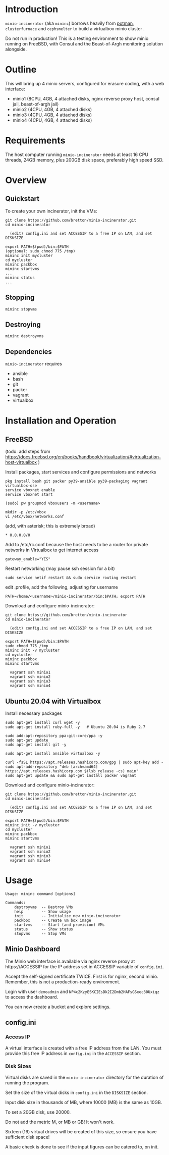 # Introduction
`minio-incinerator` (aka `mininc`) borrows heavily from [potman](https://github.com/bsdpot/potman), `clusterfurnace` and `cephsmelter` to build a virtualbox minio cluster .

Do not run in production! This is a testing environment to show minio running on FreeBSD, with Consul and the Beast-of-Argh monitoring solution alongside.

# Outline
This will bring up 4 minio servers, configured for erasure coding, with a web interface:
* minio1 (8CPU, 4GB, 4 attached disks, nginx reverse proxy host, consul jail, beast-of-argh jail)
* minio2 (4CPU, 4GB, 4 attached disks)
* minio3 (4CPU, 4GB, 4 attached disks)
* minio4 (4CPU, 4GB, 4 attached disks)

# Requirements
The host computer running `minio-incinerator` needs at least 16 CPU threads, 24GB memory, plus 200GB disk space, preferably high speed SSD.

# Overview

## Quickstart
To create your own incinerator, init the VMs:

    git clone https://github.com/bretton/minio-incinerator.git
    cd minio-incinerator

      (edit) config.ini and set ACCESSIP to a free IP on LAN, and set DISKSIZE

    export PATH=$(pwd)/bin:$PATH
    (optional: sudo chmod 775 /tmp)
    mininc init mycluster
    cd mycluster
    mininc packbox
    mininc startvms
    ...
    mininc status
    ...

## Stopping

    mininc stopvms

## Destroying

    mininc destroyvms

## Dependencies

`minio-incinerator` requires
- ansible
- bash
- git
- packer
- vagrant
- virtualbox

# Installation and Operation

## FreeBSD

(todo: add steps from https://docs.freebsd.org/en/books/handbook/virtualization/#virtualization-host-virtualbox )

Install packages, start services and configure permissions and networks
```
pkg install bash git packer py39-ansible py39-packaging vagrant virtualbox-ose
service vboxnet enable
service vboxnet start
    
(sudo) pw groupmod vboxusers -m <username>

mkdir -p /etc/vbox
vi /etc/vbox/networks.conf
```

(add, with asterisk; this is extremely broad)
```
* 0.0.0.0/0
```

Add to /etc/rc.conf because the host needs to be a router for private networks in Virtualbox to get internet access
```
gateway_enable="YES"
```

Restart networking (may pause ssh session for a bit)
```
sudo service netif restart && sudo service routing restart
```

edit .profile, add the following, adjusting for username
```
PATH=/home/<username>/minio-incinerator/bin:$PATH; export PATH
```

Download and configure minio-incinerator:
```
git clone https://github.com/bretton/minio-incinerator
cd minio-incinerator

  (edit) config.ini and set ACCESSIP to a free IP on LAN, and set DISKSIZE

export PATH=$(pwd)/bin:$PATH
sudo chmod 775 /tmp
mininc init -v mycluster
cd mycluster
mininc packbox
mininc startvms

  vagrant ssh minio1   
  vagrant ssh minio2
  vagrant ssh minio3
  vagrant ssh minio4
```

## Ubuntu 20.04 with Virtualbox
Install necessary packages
```
sudo apt-get install curl wget -y
sudo apt-get install ruby-full -y   # Ubuntu 20.04 is Ruby 2.7

sudo add-apt-repository ppa:git-core/ppa -y
sudo apt-get update
sudo apt-get install git -y

sudo apt-get install ansible virtualbox -y

curl -fsSL https://apt.releases.hashicorp.com/gpg | sudo apt-key add -
sudo apt-add-repository "deb [arch=amd64] https://apt.releases.hashicorp.com $(lsb_release -cs) main"
sudo apt-get update && sudo apt-get install packer vagrant
```

Download and configure minio-incinerator:
```
git clone https://github.com/bretton/minio-incinerator.git
cd minio-incinerator

  (edit) config.ini and set ACCESSIP to a free IP on LAN, and set DISKSIZE

export PATH=$(pwd)/bin:$PATH
mininc init -v mycluster
cd mycluster
mininc packbox
mininc startvms

  vagrant ssh minio1   
  vagrant ssh minio2
  vagrant ssh minio3
  vagrant ssh minio4
```

# Usage

    Usage: mininc command [options]

    Commands:
        destroyvms  -- Destroy VMs
        help        -- Show usage
        init        -- Initialize new minio-incinerator
        packbox     -- Create vm box image
        startvms    -- Start (and provision) VMs
        status      -- Show status
        stopvms     -- Stop VMs

## Minio Dashboard

The Minio web interface is available via nginx reverse proxy at https://ACCESSIP for the IP address set in ACCESSIP variable of `config.ini`.

Accept the self-signed certificate TWICE. First is for nginx, second minio. Remember, this is not a production-ready environment. 

Login with user `demoadmin` and `NP4c2KzyESKCIEsDk2I2Dmb2HAFsGSxec30Uxiqz` to access the dashboard.

You can now create a bucket and explore settings.

## config.ini

### Access IP

A virtual interface is created with a free IP address from the LAN. You must provide this free IP address in `config.ini` in the `ACCESSIP` section.

### Disk Sizes

Virtual disks are saved in the `minio-incinerator` directory for the duration of running the program. 

Set the size of the virtual disks in `config.ini` in the `DISKSIZE` section. 

Input disk size in thousands of MB, where 10000 (MB) is the same as 10GB. 

To set a 20GB disk, use 20000.

Do not add the metric M, or MB or GB! It won't work.

Sixteen (16) virtual drives will be created of this size, so ensure you have sufficient disk space!

A basic check is done to see if the input figures can be catered to, on init.

